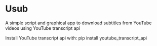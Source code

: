 # Usub
A simple script and graphical app to download subtitles from YouTube videos using YouTube transcript api

Install YouTube transcript api with:
pip install youtube_transcript_api
